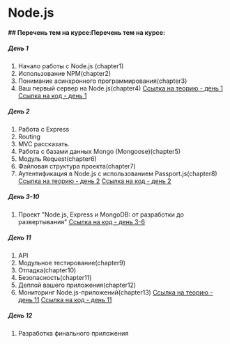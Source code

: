 # Node.js
#### ## Перечень тем на курсе:Перечень тем на курсе:
##### День 1
1. Начало работы с Node.js (chapter1)
2. Использование NPM(chapter2)
3. Понимание асинхронного программирования(chapter3)
4. Ваш первый сервер на Node.js(chapter4)
[Ссылка на теорию - день 1](http://# "Ссылка на теорию - день 1")
[Ссылка на код - день 1](http://# "Ссылка на код - день 1")

##### День 2
1. Работа с Express
2. Routing
1. MVC рассказать.
3. Работа с базами данных Mongo (Mongoose)(chapter5)
4. Модуль Request(chapter6)
5. Файловая структура проекта(chapter7)
6. Аутентификация в Node.js с использованием Passport.js(chapter8)
[Ссылка на теорию - день 2](http://# "Ссылка на теорию - день 1")
[Ссылка на код - день 2](http://# "Ссылка на код - день 1")

##### День 3-10
1. Проект "Node.js, Express и MongoDB: от разработки до развертывания"
[Ссылка на код - день 3-6](http://# "Ссылка на код - день 3-6")

##### День 11
1. API
9. Модульное тестирование(chapter9)
10. Отладка(chapter10)
11. Безопасность(chapter11)
12. Деплой вашего приложения(chapter12)
13. Мониторинг Node.js-приложений(chapter13)
[Ссылка на теорию - день 11](http://# "Ссылка на теорию - день 1")
[Ссылка на код - день 11](http://# "Ссылка на код - день 1")

##### День 12
1. Разработка финального приложения

